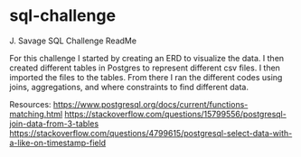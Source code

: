 # sql-challenge

J. Savage SQL Challenge ReadMe

For this challenge I started by creating an ERD to visualize the data. I then created different tables in Postgres to represent different csv files. I then imported the files to the tables. From there I ran the different codes using joins, aggregations, and where constraints to find different data.

Resources:
https://www.postgresql.org/docs/current/functions-matching.html
https://stackoverflow.com/questions/15799556/postgresql-join-data-from-3-tables
https://stackoverflow.com/questions/4799615/postgresql-select-data-with-a-like-on-timestamp-field


